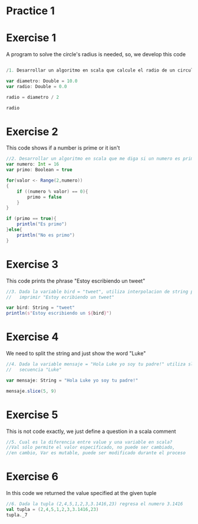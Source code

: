 # Practice 1


# Exercise 1
A program to solve the circle's radius is needed, so, we develop this code
``` scala

/1. Desarrollar un algoritmo en scala que calcule el radio de un circulo

var diametro: Double = 10.0
var radio: Double = 0.0

radio = diametro / 2

radio
```

# Exercise 2
This code shows if a number is prime or it isn't 
``` scala
//2. Desarrollar un algoritmo en scala que me diga si un numero es primo
var numero: Int = 16 
var primo: Boolean = true

for(valor <- Range(2,numero))
{
    if ((numero % valor) == 0){
        primo = false
    }
}

if (primo == true){
    println("Es primo")
}else{
    println("No es primo")
}
```

# Exercise 3
This code prints the phrase "Estoy escribiendo un tweet"

```scala
//3. Dada la variable bird = "tweet", utiliza interpolacion de string para
//   imprimir "Estoy ecribiendo un tweet"

var bird: String = "tweet"
println(s"Estoy escribiendo un ${bird}")
```

# Exercise 4
We need to split the string and just show the word "Luke"
``` scala
//4. Dada la variable mensaje = "Hola Luke yo soy tu padre!" utiliza slilce para extraer la
//   secuencia "Luke"

var mensaje: String = "Hola Luke yo soy tu padre!"

mensaje.slice(5, 9)
```

# Exercise 5
This is not code exactly, we just define a question in a scala comment
``` scala
//5. Cual es la diferencia entre value y una variable en scala?
//Val sólo permite el valor especificado, no puede ser cambiado, 
//en cambio, Var es mutable, puede ser modificado durante el proceso 
```

# Exercise 6
In this code we returned the value specified at the given tuple

``` scala
//6. Dada la tupla (2,4,5,1,2,3,3.1416,23) regresa el numero 3.1416
val tupla = (2,4,5,1,2,3,3.1416,23)
tupla._7
```
